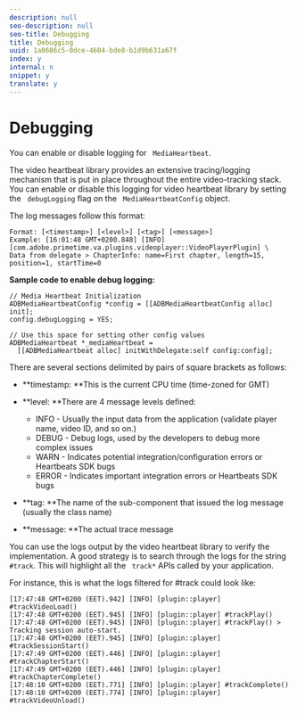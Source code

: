 ```yaml
---
description: null
seo-description: null
seo-title: Debugging
title: Debugging
uuid: 1a0686c5-0dce-4604-bde8-b1d9b631a67f
index: y
internal: n
snippet: y
translate: y
---
```


# Debugging

You can enable or disable logging for ` MediaHeartbeat`. 

The video heartbeat library provides an extensive tracing/logging mechanism that is put in place throughout the entire video-tracking stack. You can enable or disable this logging for video heartbeat library by setting the ` debugLogging` flag on the ` MediaHeartbeatConfig` object. 

The log messages follow this format: 


```
Format: [<timestamp>] [<level>] [<tag>] [<message>] 
Example: [16:01:48 GMT+0200.848] [INFO] [com.adobe.primetime.va.plugins.videoplayer::VideoPlayerPlugin] \  
Data from delegate > ChapterInfo: name=First chapter, length=15, position=1, startTime=0
```


**Sample code to enable debug logging:** 


```
// Media Heartbeat Initialization 
ADBMediaHeartbeatConfig *config = [[ADBMediaHeartbeatConfig alloc] init]; 
config.debugLogging = YES; 
 
// Use this space for setting other config values 
ADBMediaHeartbeat *_mediaHeartbeat =  
  [[ADBMediaHeartbeat alloc] initWithDelegate:self config:config]; 

```


There are several sections delimited by pairs of square brackets as follows: 


* **timestamp: **This is the current CPU time (time-zoned for GMT)
* **level: **There are 4 message levels defined: 
    * INFO - Usually the input data from the application (validate player name, video ID, and so on.)
    * DEBUG - Debug logs, used by the developers to debug more complex issues
    * WARN - Indicates potential integration/configuration errors or Heartbeats SDK bugs
    * ERROR - Indicates important integration errors or Heartbeats SDK bugs

* **tag: **The name of the sub-component that issued the log message (usually the class name)
* **message: **The actual trace message


You can use the logs output by the video heartbeat library to verify the implementation. A good strategy is to search through the logs for the string ` #track`. This will highlight all the ` track*` APIs called by your application. 

For instance, this is what the logs filtered for #track could look like: 
```
[17:47:48 GMT+0200 (EET).942] [INFO] [plugin::player] #trackVideoLoad() 
[17:47:48 GMT+0200 (EET).945] [INFO] [plugin::player] #trackPlay() 
[17:47:48 GMT+0200 (EET).945] [INFO] [plugin::player] #trackPlay() > Tracking session auto-start. 
[17:47:48 GMT+0200 (EET).945] [INFO] [plugin::player] #trackSessionStart() 
[17:47:49 GMT+0200 (EET).446] [INFO] [plugin::player] #trackChapterStart() 
[17:47:49 GMT+0200 (EET).446] [INFO] [plugin::player] #trackChapterComplete() 
[17:48:10 GMT+0200 (EET).771] [INFO] [plugin::player] #trackComplete() 
[17:48:10 GMT+0200 (EET).774] [INFO] [plugin::player] #trackVideoUnload()
```

